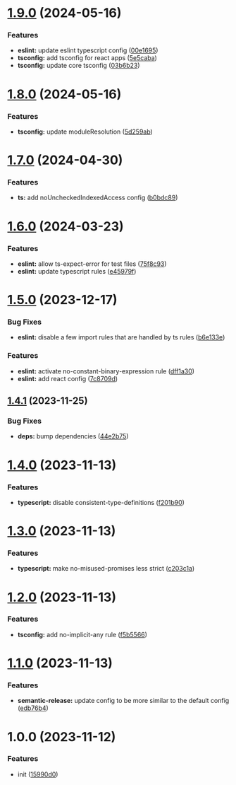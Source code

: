 # [1.9.0](https://github.com/TimoBechtel/style/compare/v1.8.0...v1.9.0) (2024-05-16)


### Features

* **eslint:** update eslint typescript config ([00e1695](https://github.com/TimoBechtel/style/commit/00e1695a1598540a06716b27084163b1a63cefe3))
* **tsconfig:** add tsconfig for react apps ([5e5caba](https://github.com/TimoBechtel/style/commit/5e5cabad3e9f72e4fe77806881eec142d98537de))
* **tsconfig:** update core tsconfig ([03b6b23](https://github.com/TimoBechtel/style/commit/03b6b239d58940d789873bff8b9d071c0ed0f77e))

# [1.8.0](https://github.com/TimoBechtel/style/compare/v1.7.0...v1.8.0) (2024-05-16)


### Features

* **tsconfig:** update moduleResolution ([5d259ab](https://github.com/TimoBechtel/style/commit/5d259abdbd84887e473886145d0abe51a5b480b4))

# [1.7.0](https://github.com/TimoBechtel/style/compare/v1.6.0...v1.7.0) (2024-04-30)


### Features

* **ts:** add noUncheckedIndexedAccess config ([b0bdc89](https://github.com/TimoBechtel/style/commit/b0bdc89a1b9820325d13358ff13050e1221d1fa9))

# [1.6.0](https://github.com/TimoBechtel/style/compare/v1.5.0...v1.6.0) (2024-03-23)


### Features

* **eslint:** allow ts-expect-error for test files ([75f8c93](https://github.com/TimoBechtel/style/commit/75f8c936cbd64dd2ded9b854e32770a7606a35a6))
* **eslint:** update typescript rules ([e45979f](https://github.com/TimoBechtel/style/commit/e45979f569c64d80ee6329d8e97f70b2e3c146ca))

# [1.5.0](https://github.com/TimoBechtel/style/compare/v1.4.1...v1.5.0) (2023-12-17)


### Bug Fixes

* **eslint:** disable a few import rules that are handled by ts rules ([b6e133e](https://github.com/TimoBechtel/style/commit/b6e133ef11f778e132b0e2ae9074cf50dac9d7b1))


### Features

* **eslint:** activate no-constant-binary-expression rule ([dff1a30](https://github.com/TimoBechtel/style/commit/dff1a30f760405fbbd52ab2675fb7ceb1a22cde0))
* **eslint:** add react config ([7c8709d](https://github.com/TimoBechtel/style/commit/7c8709df9c1d4ea354cc8783a616ad414611712e))

## [1.4.1](https://github.com/TimoBechtel/style/compare/v1.4.0...v1.4.1) (2023-11-25)


### Bug Fixes

* **deps:** bump dependencies ([44e2b75](https://github.com/TimoBechtel/style/commit/44e2b7596a98aae1c2c004aea46f4fc88917ec41))

# [1.4.0](https://github.com/TimoBechtel/style/compare/v1.3.0...v1.4.0) (2023-11-13)


### Features

* **typescript:** disable consistent-type-definitions ([f201b90](https://github.com/TimoBechtel/style/commit/f201b90449cc27afe9b8690a00ef5f13628a782d))

# [1.3.0](https://github.com/TimoBechtel/style/compare/v1.2.0...v1.3.0) (2023-11-13)


### Features

* **typescript:** make no-misused-promises less strict ([c203c1a](https://github.com/TimoBechtel/style/commit/c203c1a065a6bad30557758e3a75239760fa1f80))

# [1.2.0](https://github.com/TimoBechtel/style/compare/v1.1.0...v1.2.0) (2023-11-13)


### Features

* **tsconfig:** add no-implicit-any rule ([f5b5566](https://github.com/TimoBechtel/style/commit/f5b55665fae229f4a84d30847ea4b91004596d18))

# [1.1.0](https://github.com/TimoBechtel/style/compare/v1.0.0...v1.1.0) (2023-11-13)


### Features

* **semantic-release:** update config to be more similar to the default config ([edb76b4](https://github.com/TimoBechtel/style/commit/edb76b4cb6d2e39c63c3829149084288886f3e68))

# 1.0.0 (2023-11-12)


### Features

* init ([15990d0](https://github.com/TimoBechtel/style/commit/15990d013e7afdc7eeb1b888fc13564db64e278d))
